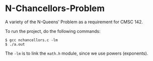 # N-Chancellors-Problem
A variety of the N-Queens' Problem as a requirement for CMSC 142.

To run the project, do the following commands:
```
$ gcc nchancellors.c -lm
$ ./a.out
```

The `-lm` is to link the `math.h` module, since we use powers (exponents). 
